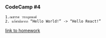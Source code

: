 ### CodeCamp #4
    1.ณธรรศ วรกฤตพงศ์
    2. แก้คำผิดจาก “Hello World!” -> “Hello React!”

[link to homework](https://codepen.io/nathat-the-encoder/pen/poJRqzx)
